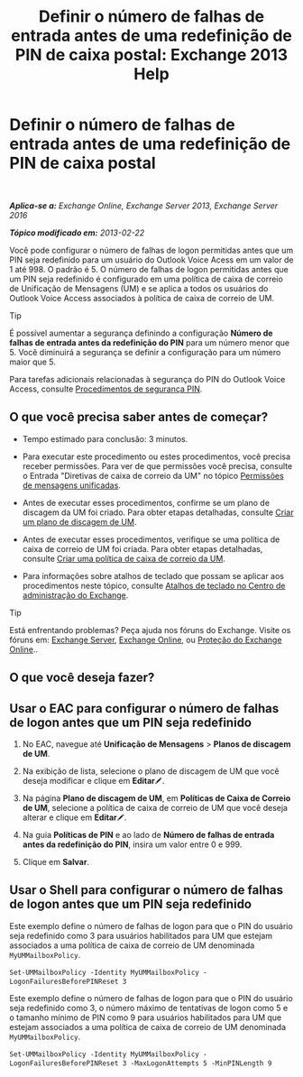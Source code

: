 ﻿---
title: 'Definir o número de falhas de entrada antes de uma redefinição de PIN de caixa postal: Exchange 2013 Help'
TOCTitle: Definir o número de falhas de entrada antes de uma redefinição de PIN de caixa postal
ms:assetid: 4de38499-0a6f-4f00-8697-eeff805d7266
ms:mtpsurl: https://technet.microsoft.com/pt-br/library/Aa997939(v=EXCHG.150)
ms:contentKeyID: 50556185
ms.date: 05/22/2018
mtps_version: v=EXCHG.150
ms.translationtype: MT
---

# Definir o número de falhas de entrada antes de uma redefinição de PIN de caixa postal

 

_**Aplica-se a:** Exchange Online, Exchange Server 2013, Exchange Server 2016_

_**Tópico modificado em:** 2013-02-22_

Você pode configurar o número de falhas de logon permitidas antes que um PIN seja redefinido para um usuário do Outlook Voice Acess em um valor de 1 até 998. O padrão é 5. O número de falhas de logon permitidas antes que um PIN seja redefinido é configurado em uma política de caixa de correio de Unificação de Mensagens (UM) e se aplica a todos os usuários do Outlook Voice Access associados à política de caixa de correio de UM.


> [!TIP]
> É possível aumentar a segurança definindo a configuração <STRONG>Número de falhas de entrada antes da redefinição do PIN</STRONG> para um número menor que 5. Você diminuirá a segurança se definir a configuração para um número maior que 5.



Para tarefas adicionais relacionadas à segurança do PIN do Outlook Voice Access, consulte [Procedimentos de segurança PIN](pin-security-procedures-exchange-2013-help.md).

## O que você precisa saber antes de começar?

  - Tempo estimado para conclusão: 3 minutos.

  - Para executar este procedimento ou estes procedimentos, você precisa receber permissões. Para ver de que permissões você precisa, consulte o Entrada "Diretivas de caixa de correio da UM" no tópico [Permissões de mensagens unificadas](unified-messaging-permissions-exchange-2013-help.md).

  - Antes de executar esses procedimentos, confirme se um plano de discagem da UM foi criado. Para obter etapas detalhadas, consulte [Criar um plano de discagem de UM](create-a-um-dial-plan-exchange-2013-help.md).

  - Antes de executar esses procedimentos, verifique se uma política de caixa de correio de UM foi criada. Para obter etapas detalhadas, consulte [Criar uma política de caixa de correio da UM](create-a-um-mailbox-policy-exchange-2013-help.md).

  - Para informações sobre atalhos de teclado que possam se aplicar aos procedimentos neste tópico, consulte [Atalhos de teclado no Centro de administração do Exchange](keyboard-shortcuts-in-the-exchange-admin-center-exchange-online-protection-help.md).


> [!TIP]
> Está enfrentando problemas? Peça ajuda nos fóruns do Exchange. Visite os fóruns em: <A href="https://go.microsoft.com/fwlink/p/?linkid=60612">Exchange Server</A>, <A href="https://go.microsoft.com/fwlink/p/?linkid=267542">Exchange Online</A>, ou <A href="https://go.microsoft.com/fwlink/p/?linkid=285351">Proteção do Exchange Online</A>..



## O que você deseja fazer?

## Usar o EAC para configurar o número de falhas de logon antes que um PIN seja redefinido

1.  No EAC, navegue até **Unificação de Mensagens** \> **Planos de discagem de UM**.

2.  Na exibição de lista, selecione o plano de discagem de UM que você deseja modificar e clique em **Editar**![Ícone de edição](images/JJ218640.6f53ccb2-1f13-4c02-bea0-30690e6ea71d(EXCHG.150).gif "Ícone de edição").

3.  Na página **Plano de discagem de UM**, em **Políticas de Caixa de Correio de UM**, selecione a política de caixa de correio de UM que você deseja alterar e clique em **Editar**![Ícone de edição](images/JJ218640.6f53ccb2-1f13-4c02-bea0-30690e6ea71d(EXCHG.150).gif "Ícone de edição").

4.  Na guia **Políticas de PIN** e ao lado de **Número de falhas de entrada antes da redefinição do PIN**, insira um valor entre 0 e 999.

5.  Clique em **Salvar**.

## Usar o Shell para configurar o número de falhas de logon antes que um PIN seja redefinido

Este exemplo define o número de falhas de logon para que o PIN do usuário seja redefinido como 3 para usuários habilitados para UM que estejam associados a uma política de caixa de correio de UM denominada `MyUMMailboxPolicy`.

    Set-UMMailboxPolicy -Identity MyUMMailboxPolicy -LogonFailuresBeforePINReset 3

Este exemplo define o número de falhas de logon para que o PIN do usuário seja redefinido como 3, o número máximo de tentativas de logon como 5 e o tamanho mínimo de PIN como 9 para usuários habilitados para UM que estejam associados a uma política de caixa de correio de UM denominada `MyUMMailboxPolicy`.

    Set-UMMailboxPolicy -Identity MyUMMailboxPolicy -LogonFailuresBeforePINReset 3 -MaxLogonAttempts 5 -MinPINLength 9

